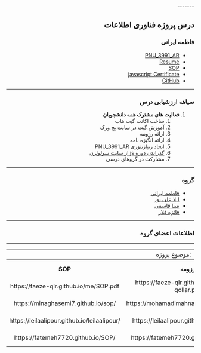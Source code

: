 <div dir="rtl">
-------

## درس پروژه فناوری اطلاعات

### فاطمه ایرانی
- [PNU_3991_AR](https://github.com/Fatemeh7720/PNU_3991_AR.git)
- [Resume](https://fatemeh7720.github.io/RESUME/) 
- [SOP](https://fatemeh7720.github.io/SOP/)
- [javascript Certificate](JS.pdf)
- [GitHub](https://github.com/Fatemeh7720)
--------------------------
### سیاهه ارزشیابی درس

1. **فعالیت های مشترک همه دانشجویان**
    1. ساخت اکانت گیت هاب
    2. [آموزش گیت در سایت پچ ورک](http://jlord.us/patchwork/)
    3. ارائه رزومه
    4. ارائه انگیزه نامه
    5. ایجاد ریپازیتوری PNU_3991_AR
    6. [گذراندن دوره js از سایت سولولرن](http://Sololearn.com)
    7. مشارکت در گروهای درسی


    
-------------------------

### گروه

 -   [فاطمه ایرانی](https://github.com/Fatemeh7720/PNU_3991_AR.git)
 -   [لیلا علی پور](https://github.com/leilaalipour/PNU_3991_AR)
 -   [مینا قاسمی](https://github.com/minaghasemi7)
 -   [فائزه قلار](https://github.com/faeze-qlr/PNU_3991_AR)


--------------

### اطلاعات اعضای گروه


------
</div>

<table style="width:100%">
<tr>
<td colspan="6"  align="center">موضوع پروژه:</td>
</tr>


<tr>
 <th  align="center">SOP</th>
 <th  align="center">رزومه</th>
 <th  align="center">نام/نام خانوادگی</th>
 <th  align="center">شماره دانشجویی</th>
 <th  align="center">ردیف</th>
 </tr>
 
 <tr>
 <td  align="center">https://faeze-qlr.github.io/me/SOP.pdf</td>
 <td  align="center">https://faeze-qlr.github.io/me/faeze-qollar.pdf</td>
 <td  align="center">فائزه قلار</td>
 <td  align="center">963953207</td>
 <td align="center">1</td>
 </tr>
 
 <tr>
 <td  align="center">https://minaghasemi7.github.io/sop/</td>
 <td  align="center">https://mohamadimahnaz.github.io/resome/</td>
 <td  align="center">مینا قاسمی</td>
 <td  align="center">980199613</td>
 <td align="center">2</td>
 </tr>
 
 <tr>
 <td  align="center">https://leilaalipour.github.io/leilaalipour/</td>
 <td  align="center">https://leilaalipour.github.io/leilaalipour/</td>
 <td  align="center">لیلا علی پور</td>
 <td  align="center">980218741</td>
 <td align="center">3</td>
 </tr>
 <tr>
 <td  align="center">https://fatemeh7720.github.io/SOP/</td>
 <td  align="center">https://fatemeh7720.github.io/RESUME/</td>
 <td  align="center">فاطمه ایرانی</td>
 <td  align="center">963769777</td>
 <td align="center">4</td>
 </tr>
</table>
